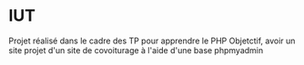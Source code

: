 ﻿# IUT

Projet réalisé dans le cadre des TP pour apprendre le PHP
Objetctif, avoir un site projet d'un site de covoiturage à l'aide d'une base phpmyadmin
